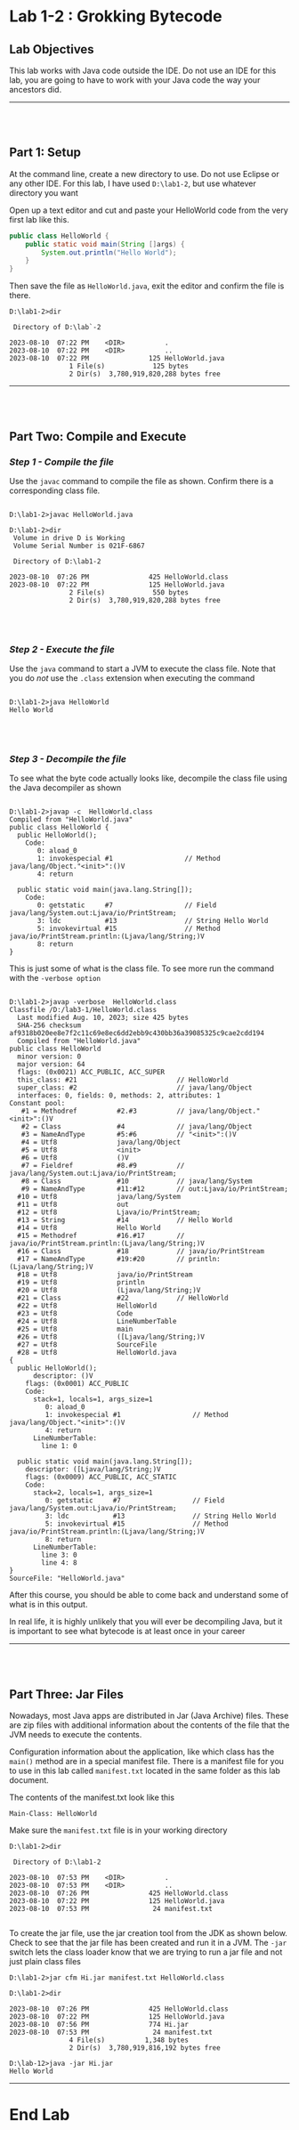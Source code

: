 # Lab 1-2 : Grokking Bytecode

## Lab Objectives

This lab works with Java code outside the IDE. Do not use an IDE for this lab, you are going to have to work with your Java code the way your ancestors did.

---
<br/>
<br/>

## Part 1: Setup

At the command line, create a new directory to use. Do not use Eclipse or any other IDE. For this lab, I have used `D:\lab1-2`, but use whatever directory you want

Open up a text editor and cut and paste your HelloWorld code from the very first lab like this.

```java
public class HelloWorld {
    public static void main(String []args) {
        System.out.println("Hello World");
    }
}
```
Then save the file as `HelloWorld.java`, exit the editor and confirm the file is there.

```console
D:\lab1-2>dir
 
 Directory of D:\lab`-2

2023-08-10  07:22 PM    <DIR>          .
2023-08-10  07:22 PM    <DIR>          ..
2023-08-10  07:22 PM               125 HelloWorld.java
               1 File(s)            125 bytes
               2 Dir(s)  3,780,919,820,288 bytes free

```

---
<br/>
<br/>

## Part Two: Compile and Execute

### _Step 1 - Compile the file_

Use the `javac` command to compile the file as shown. Confirm there is a corresponding class file.

```console

D:\lab1-2>javac HelloWorld.java

D:\lab1-2>dir
 Volume in drive D is Working
 Volume Serial Number is 021F-6867

 Directory of D:\lab1-2

2023-08-10  07:26 PM               425 HelloWorld.class
2023-08-10  07:22 PM               125 HelloWorld.java
               2 File(s)            550 bytes
               2 Dir(s)  3,780,919,820,288 bytes free

```
<br/>
<br/>

### _Step 2 - Execute the file_
Use the `java` command to start a JVM to execute the class file. Note that you do _not_ use the `.class` extension when executing the command

```console

D:\lab1-2>java HelloWorld
Hello World

```
<br/>
<br/>

### _Step 3 - Decompile the file_

To see what the byte code actually looks like, decompile the class file using the Java decompiler as shown

```console

D:\lab1-2>javap -c  HelloWorld.class
Compiled from "HelloWorld.java"
public class HelloWorld {
  public HelloWorld();
    Code:
       0: aload_0
       1: invokespecial #1                  // Method java/lang/Object."<init>":()V
       4: return

  public static void main(java.lang.String[]);
    Code:
       0: getstatic     #7                  // Field java/lang/System.out:Ljava/io/PrintStream;
       3: ldc           #13                 // String Hello World
       5: invokevirtual #15                 // Method java/io/PrintStream.println:(Ljava/lang/String;)V
       8: return
}

```
This is just some of what is the class file. To see more run the command with the `-verbose option`

```console

D:\lab1-2>javap -verbose  HelloWorld.class
Classfile /D:/lab3-1/HelloWorld.class
  Last modified Aug. 10, 2023; size 425 bytes
  SHA-256 checksum af9318b020ee8e7f2c11c69e8ec6dd2ebb9c430bb36a39085325c9cae2cdd194
  Compiled from "HelloWorld.java"
public class HelloWorld
  minor version: 0
  major version: 64
  flags: (0x0021) ACC_PUBLIC, ACC_SUPER
  this_class: #21                         // HelloWorld
  super_class: #2                         // java/lang/Object
  interfaces: 0, fields: 0, methods: 2, attributes: 1
Constant pool:
   #1 = Methodref          #2.#3          // java/lang/Object."<init>":()V
   #2 = Class              #4             // java/lang/Object
   #3 = NameAndType        #5:#6          // "<init>":()V
   #4 = Utf8               java/lang/Object
   #5 = Utf8               <init>
   #6 = Utf8               ()V
   #7 = Fieldref           #8.#9          // java/lang/System.out:Ljava/io/PrintStream;
   #8 = Class              #10            // java/lang/System
   #9 = NameAndType        #11:#12        // out:Ljava/io/PrintStream;
  #10 = Utf8               java/lang/System
  #11 = Utf8               out
  #12 = Utf8               Ljava/io/PrintStream;
  #13 = String             #14            // Hello World
  #14 = Utf8               Hello World
  #15 = Methodref          #16.#17        // java/io/PrintStream.println:(Ljava/lang/String;)V
  #16 = Class              #18            // java/io/PrintStream
  #17 = NameAndType        #19:#20        // println:(Ljava/lang/String;)V
  #18 = Utf8               java/io/PrintStream
  #19 = Utf8               println
  #20 = Utf8               (Ljava/lang/String;)V
  #21 = Class              #22            // HelloWorld
  #22 = Utf8               HelloWorld
  #23 = Utf8               Code
  #24 = Utf8               LineNumberTable
  #25 = Utf8               main
  #26 = Utf8               ([Ljava/lang/String;)V
  #27 = Utf8               SourceFile
  #28 = Utf8               HelloWorld.java
{
  public HelloWorld();
      descriptor: ()V
    flags: (0x0001) ACC_PUBLIC
    Code:
      stack=1, locals=1, args_size=1
         0: aload_0
         1: invokespecial #1                  // Method java/lang/Object."<init>":()V
         4: return
      LineNumberTable:
        line 1: 0

  public static void main(java.lang.String[]);
    descriptor: ([Ljava/lang/String;)V
    flags: (0x0009) ACC_PUBLIC, ACC_STATIC
    Code:
      stack=2, locals=1, args_size=1
         0: getstatic     #7                  // Field java/lang/System.out:Ljava/io/PrintStream;
         3: ldc           #13                 // String Hello World
         5: invokevirtual #15                 // Method java/io/PrintStream.println:(Ljava/lang/String;)V
         8: return
      LineNumberTable:
        line 3: 0
        line 4: 8
}
SourceFile: "HelloWorld.java"
```
After this course, you should be able to come back and understand some of what is in this output.

In real life, it is highly unlikely that you will ever be decompiling Java, but it is important to see what bytecode is at least once in your career
 
 ---
 <br/>
 <br/>
 
 ## Part Three: Jar Files

 Nowadays, most Java apps are distributed in Jar (Java Archive) files. These are zip files with additional information about the contents of the file that the JVM needs to execute the contents.

 Configuration information about the application, like which class has the `main()` method are in a special manifest file. There is a manifest file for you to use in this lab called `manifest.txt` located in the same folder as this lab document.

 The contents of the manifest.txt look like this

```text
Main-Class: HelloWorld

```
Make sure the `manifest.txt` file is in your working directory

```console
D:\lab1-2>dir
 
 Directory of D:\lab1-2

2023-08-10  07:53 PM    <DIR>          .
2023-08-10  07:53 PM    <DIR>          ..
2023-08-10  07:26 PM               425 HelloWorld.class
2023-08-10  07:22 PM               125 HelloWorld.java
2023-08-10  07:53 PM                24 manifest.txt
              
```
To create the jar file, use the jar creation tool from the JDK as shown below.
Check to see that the jar file has been created and run it in a JVM.
The `-jar` switch lets the class loader know that we are trying to run a jar file and not just plain class files

```console
D:\lab1-2>jar cfm Hi.jar manifest.txt HelloWorld.class

D:\lab1-2>dir
 
2023-08-10  07:26 PM               425 HelloWorld.class
2023-08-10  07:22 PM               125 HelloWorld.java
2023-08-10  07:56 PM               774 Hi.jar
2023-08-10  07:53 PM                24 manifest.txt
               4 File(s)          1,348 bytes
               2 Dir(s)  3,780,919,816,192 bytes free

D:\lab-12>java -jar Hi.jar
Hello World
```
---

# End Lab